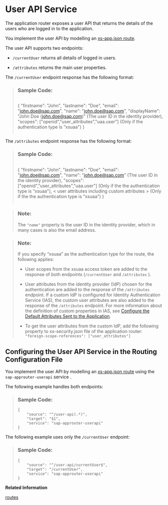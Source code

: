 <!-- loiob80abb01ef084bc098636348b1d618af -->

# User API Service

The application router exposes a user API that returns the details of the users who are logged in to the application.

You implement the user API by modelling an [xs-app.json route](routes-666eb55.md).

The user API supports two endpoints:

-   `/currentUser` returns all details of logged in users.

-   `/attributes` returns the main user properties.


The `/currentUser` endpoint response has the following format:

> ### Sample Code:  
> ```
> ```
> {
>    "firstname": "John",
>    "lastname": "Doe",
>    "email": "john.doe@sap.com",
>    "name": "john.doe@sap.com",
>    "displayName": "John Doe (john.doe@sap.com)" (The user ID in the identity provider),
>    "scopes": ["openid","user_attributes","uaa.user"] (Only if the authentication type is “xsuaa")
> }
> ```
> 
> ```

The `/attributes` endpoint response has the following format:

> ### Sample Code:  
> ```
> ```
> {
>    "firstname": "John",
>    "lastname": "Doe",
>    "email": "john.doe@sap.com",
>    "name": "john.doe@sap.com" (The user ID in the identity provider), 
>    "scopes": ["openid","user_attributes","uaa.user"] (Only if the the authentication type is “xsuaa"),
>    < user attributes including custom attributes > (Only if the the authentication type is “xsuaa")
> }
> ```
> 
> ```

> ### Note:  
> The `"name"` property is the user ID in the identity provider, which in many cases is also the email address.

> ### Note:  
> If you specify “xsuaa” as the authentication type for the route, the following applies:
> 
> -   User scopes from the xsuaa access token are added to the response of both endpoints \(`/currentUser` and `/attributes` \).
> 
> -   User attributes from the identity provider \(IdP\) chosen for the authentication are added to the response of the `/attributes` endpoint. If a custom IdP is configured for Identity Authentication Service \(IAS\), the custom user attributes are also added to the response of the `/attributes` endpoint. For more information about the definition of custom properties in IAS, see [Configure the Default Attributes Sent to the Application](https://help.sap.com/docs/identity-authentication/identity-authentication/configure-default-attributes-sent-to-application?version=Cloud).
> 
> -   To get the user attributes from the custom IdP, add the following property to xs-security.json file of the application router: `"foreign-scope-references": ["user_attributes"]`



<a name="loiob80abb01ef084bc098636348b1d618af__section_stt_pmg_p4b"/>

## Configuring the User API Service in the Routing Configuration File

You implement the user API by modelling an [xs-app.json route](routes-666eb55.md) using the `sap-approuter-userapi` service .

The following example handles both endpoints:

> ### Sample Code:  
> ```
> {
>     "source": "^/user-api(.*)",
>     "target": "$1",
>     "service": "sap-approuter-userapi"
> }
> 
> ```

The following example uses only the `/currentUser` endpoint:

> ### Sample Code:  
> ```
> {
>     "source": "^/user-api/currentUser$",
>     "target": "/currentUser",
>     "service": "sap-approuter-userapi"
> }
> ```

**Related Information**  


[routes](routes-666eb55.md "Defines all route objects, for example: source, target, and, destination.")

